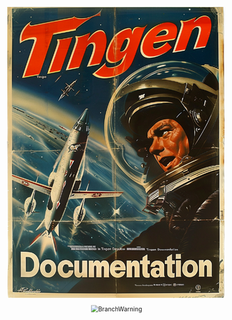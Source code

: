 <!-- u240805 -->

<div align="center">

  ![logo](./.github/images/logos/TingenDocumentation_ORIGINAL.png)

  ![BranchWarning](https://img.shields.io/badge/Release-24.8-orange?style=for-the-badge)

</div>
